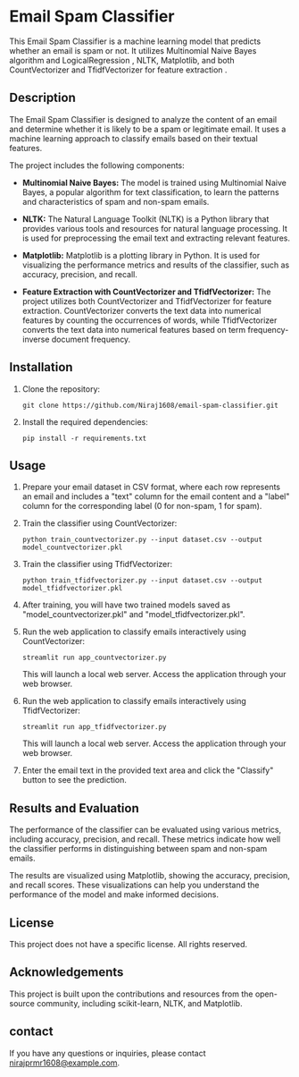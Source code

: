 # Email Spam Classifier

This Email Spam Classifier is a machine learning model that predicts whether an email is spam or not. It utilizes Multinomial Naive Bayes algorithm and LogicalRegression , NLTK, Matplotlib, and both CountVectorizer and TfidfVectorizer for feature extraction .

## Description

The Email Spam Classifier is designed to analyze the content of an email and determine whether it is likely to be a spam or legitimate email. It uses a machine learning approach to classify emails based on their textual features.

The project includes the following components:

- **Multinomial Naive Bayes:** The model is trained using Multinomial Naive Bayes, a popular algorithm for text classification, to learn the patterns and characteristics of spam and non-spam emails.

- **NLTK:** The Natural Language Toolkit (NLTK) is a Python library that provides various tools and resources for natural language processing. It is used for preprocessing the email text and extracting relevant features.

- **Matplotlib:** Matplotlib is a plotting library in Python. It is used for visualizing the performance metrics and results of the classifier, such as accuracy, precision, and recall.

- **Feature Extraction with CountVectorizer and TfidfVectorizer:** The project utilizes both CountVectorizer and TfidfVectorizer for feature extraction. CountVectorizer converts the text data into numerical features by counting the occurrences of words, while TfidfVectorizer converts the text data into numerical features based on term frequency-inverse document frequency.

## Installation

1. Clone the repository:
   ```
   git clone https://github.com/Niraj1608/email-spam-classifier.git
   ```

2. Install the required dependencies:
   ```
   pip install -r requirements.txt
   ```

## Usage

1. Prepare your email dataset in CSV format, where each row represents an email and includes a "text" column for the email content and a "label" column for the corresponding label (0 for non-spam, 1 for spam).

2. Train the classifier using CountVectorizer:
   ```
   python train_countvectorizer.py --input dataset.csv --output model_countvectorizer.pkl
   ```

3. Train the classifier using TfidfVectorizer:
   ```
   python train_tfidfvectorizer.py --input dataset.csv --output model_tfidfvectorizer.pkl
   ```

4. After training, you will have two trained models saved as "model_countvectorizer.pkl" and "model_tfidfvectorizer.pkl".

5. Run the web application to classify emails interactively using CountVectorizer:
   ```
   streamlit run app_countvectorizer.py
   ```

   This will launch a local web server. Access the application through your web browser.

6. Run the web application to classify emails interactively using TfidfVectorizer:
   ```
   streamlit run app_tfidfvectorizer.py
   ```

   This will launch a local web server. Access the application through your web browser.

7. Enter the email text in the provided text area and click the "Classify" button to see the prediction.

## Results and Evaluation

The performance of the classifier can be evaluated using various metrics, including accuracy, precision, and recall. These metrics indicate how well the classifier performs in distinguishing between spam and non-spam emails.

The results are visualized using Matplotlib, showing the accuracy, precision, and recall scores. These visualizations can help you understand the performance of the model and make informed decisions.

## License

This project does not have a specific license. All rights reserved.


## Acknowledgements
This project is built upon the contributions and resources from the open-source community, including scikit-learn, NLTK, and Matplotlib.

## contact
If you have any questions or inquiries, please contact nirajprmr1608@example.com.

